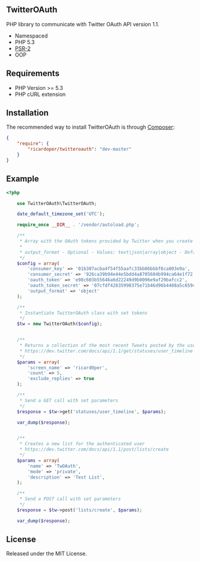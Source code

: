 ## TwitterOAuth ##

PHP library to communicate with Twitter OAuth API version 1.1.

- Namespaced
- PHP 5.3
- [PSR-2](http://www.php-fig.org/psr/2/ "PHP Framework Interop Group")
- OOP

## Requirements ##

- PHP Version >= 5.3
- PHP cURL extension

## Installation ##

The recommended way to install TwitterOAuth is through [Composer](http://getcomposer.org/):

```json
{
    "require": {
        "ricardoper/twitteroauth": "dev-master"
    }
}
```

## Example ##

```php
<?php

	use TwitterOAuth\TwitterOAuth;

	date_default_timezone_set('UTC');

	require_once __DIR__ . '/vendor/autoload.php';

	/**
	 * Array with the OAuth tokens provided by Twitter when you create application
	 *
	 * output_format - Optional - Values: text|json|array|object - Default: object
	 */
    $config = array(
        'consumer_key' => '01b307acba4f54f55aafc33bb06bbbf6ca803e9a',
        'consumer_secret' => '926ca39b94e44e5bdd4a8705604b994ca64e1f72',
        'oauth_token' => 'e98c603b55646a6d22249d9b0096e9af29bafcc2',
        'oauth_token_secret' => '07cfdf42835998375e71b46d96b4488a5c659c2f',
        'output_format' => 'object'
    );

	/**
	 * Instantiate TwitterOAuth class with set tokens
	 */
	$tw = new TwitterOAuth($config);


	/**
	 * Returns a collection of the most recent Tweets posted by the user
	 * https://dev.twitter.com/docs/api/1.1/get/statuses/user_timeline
	 */
	$params = array(
	    'screen_name' => 'ricard0per',
	    'count' => 5,
	    'exclude_replies' => true
	);

	/**
	 * Send a GET call with set parameters
	 */
	$response = $tw->get('statuses/user_timeline', $params);

	var_dump($response);


	/**
	 * Creates a new list for the authenticated user
	 * https://dev.twitter.com/docs/api/1.1/post/lists/create
	 */
	$params = array(
	    'name' => 'TwOAuth',
	    'mode' => 'private',
	    'description' => 'Test List',
	);

	/**
	 * Send a POST call with set parameters
	 */
	$response = $tw->post('lists/create', $params);

	var_dump($response);
```

## License ##

Released under the MIT License.
